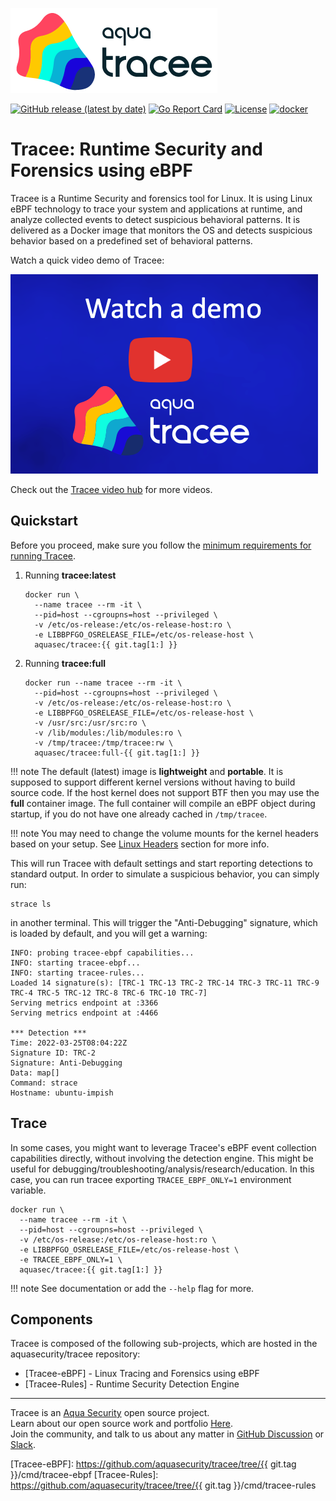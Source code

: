 ![Tracee Logo](images/tracee.png)

[![GitHub release (latest by date)](https://img.shields.io/github/v/release/aquasecurity/tracee)](https://github.com/aquasecurity/tracee/releases)
[![Go Report Card](https://goreportcard.com/badge/github.com/aquasecurity/tracee)](https://goreportcard.com/report/github.com/aquasecurity/tracee)
[![License](https://img.shields.io/github/license/aquasecurity/tracee)](https://github.com/aquasecurity/tracee/blob/main/LICENSE)
[![docker](https://badgen.net/docker/pulls/aquasec/tracee)](https://hub.docker.com/r/aquasec/tracee)

# Tracee: Runtime Security and Forensics using eBPF

Tracee is a Runtime Security and forensics tool for Linux. It is using Linux
eBPF technology to trace your system and applications at runtime, and analyze
collected events to detect suspicious behavioral patterns. It is delivered as a
Docker image that monitors the OS and detects suspicious behavior based on a
predefined set of behavioral patterns.

Watch a quick video demo of Tracee:

[![Tracee Live Demo AND Q&A](./images/tracee_video_thumbnail.png)](https://youtu.be/x2_iF0KjPKs?t=2971)

Check out the [Tracee video hub](https://info.aquasec.com/ebpf-runtime-security) for more videos.

## Quickstart

Before you proceed, make sure you follow the [minimum requirements for running Tracee](install/prerequisites.md).

1. Running **tracee:latest**
   ```shell
   docker run \
     --name tracee --rm -it \
     --pid=host --cgroupns=host --privileged \
     -v /etc/os-release:/etc/os-release-host:ro \
     -e LIBBPFGO_OSRELEASE_FILE=/etc/os-release-host \
     aquasec/tracee:{{ git.tag[1:] }}
   ```
2. Running **tracee:full**
   ```shell
   docker run --name tracee --rm -it \
     --pid=host --cgroupns=host --privileged \
     -v /etc/os-release:/etc/os-release-host:ro \
     -e LIBBPFGO_OSRELEASE_FILE=/etc/os-release-host \
     -v /usr/src:/usr/src:ro \
     -v /lib/modules:/lib/modules:ro \
     -v /tmp/tracee:/tmp/tracee:rw \
     aquasec/tracee:full-{{ git.tag[1:] }}
   ```

!!! note
    The default (latest) image is **lightweight** and **portable**. It is supposed to
    support different kernel versions without having to build source code. If
    the host kernel does not support BTF then you may use the **full** container 
    image. The full container will compile an eBPF object during startup, if you do 
    not have one already cached in `/tmp/tracee`.

!!! note
    You may need to change the volume mounts for the kernel headers based on
    your setup. See [Linux Headers](./install/headers.md) section for more
    info.

This will run Tracee with default settings and start reporting detections to
standard output. In order to simulate a suspicious behavior, you can simply
run:

```
strace ls
```

in another terminal. This will trigger the "Anti-Debugging" signature, which is
loaded by default, and you will get a warning:

```
INFO: probing tracee-ebpf capabilities...
INFO: starting tracee-ebpf...
INFO: starting tracee-rules...
Loaded 14 signature(s): [TRC-1 TRC-13 TRC-2 TRC-14 TRC-3 TRC-11 TRC-9 TRC-4 TRC-5 TRC-12 TRC-8 TRC-6 TRC-10 TRC-7]
Serving metrics endpoint at :3366
Serving metrics endpoint at :4466

*** Detection ***
Time: 2022-03-25T08:04:22Z
Signature ID: TRC-2
Signature: Anti-Debugging
Data: map[]
Command: strace
Hostname: ubuntu-impish
```

## Trace

In some cases, you might want to leverage Tracee's eBPF event collection
capabilities directly, without involving the detection engine. This might be
useful for debugging/troubleshooting/analysis/research/education. In this case,
you can run tracee exporting `TRACEE_EBPF_ONLY=1` environment variable.

```shell
docker run \
  --name tracee --rm -it \
  --pid=host --cgroupns=host --privileged \
  -v /etc/os-release:/etc/os-release-host:ro \
  -e LIBBPFGO_OSRELEASE_FILE=/etc/os-release-host \
  -e TRACEE_EBPF_ONLY=1 \
  aquasec/tracee:{{ git.tag[1:] }}
```

!!! note
    See documentation or add the `--help` flag for more.

## Components

Tracee is composed of the following sub-projects, which are hosted in the
aquasecurity/tracee repository:

- [Tracee-eBPF] - Linux Tracing and Forensics using eBPF
- [Tracee-Rules] - Runtime Security Detection Engine

---

Tracee is an [Aqua Security] open source project.  
Learn about our open source work and portfolio [Here].  
Join the community, and talk to us about any matter in [GitHub Discussion] or [Slack].

[Tracee-eBPF]: https://github.com/aquasecurity/tracee/tree/{{ git.tag }}/cmd/tracee-ebpf
[Tracee-Rules]: https://github.com/aquasecurity/tracee/tree/{{ git.tag }}/cmd/tracee-rules

[Aqua Security]: https://aquasec.com
[GitHub Discussion]: https://github.com/aquasecurity/tracee/discussions
[Slack]: https://slack.aquasec.com
[Here]: https://www.aquasec.com/products/open-source-projects/
